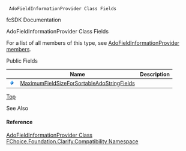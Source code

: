 ﻿     AdoFieldInformationProvider Class Fields                                                   

fcSDK Documentation

AdoFieldInformationProvider Class Fields

For a list of all members of this type, see [AdoFieldInformationProvider members](FChoice.Foundation.Clarify.Compatibility~FChoice.Foundation.Clarify.Compatibility.AdoFieldInformationProvider_members.md).

Public Fields

|   | Name | Description |
| --- | --- | --- |
| ![Public Field](dotnetimages/publicField.png) | [MaximumFieldSizeForSortableAdoStringFields](FChoice.Foundation.Clarify.Compatibility~FChoice.Foundation.Clarify.Compatibility.AdoFieldInformationProvider~MaximumFieldSizeForSortableAdoStringFields.md) |   |

[Top](#top)

See Also

#### Reference

[AdoFieldInformationProvider Class](FChoice.Foundation.Clarify.Compatibility~FChoice.Foundation.Clarify.Compatibility.AdoFieldInformationProvider.md)  
[FChoice.Foundation.Clarify.Compatibility Namespace](FChoice.Foundation.Clarify.Compatibility~FChoice.Foundation.Clarify.Compatibility_namespace.md)
